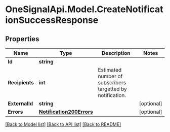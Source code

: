 # OneSignalApi.Model.CreateNotificationSuccessResponse

## Properties

Name | Type | Description | Notes
------------ | ------------- | ------------- | -------------
**Id** | **string** |  | 
**Recipients** | **int** | Estimated number of subscribers targetted by notification. | 
**ExternalId** | **string** |  | [optional] 
**Errors** | [**Notification200Errors**](Notification200Errors.md) |  | [optional] 

[[Back to Model list]](../README.md#documentation-for-models) [[Back to API list]](../README.md#documentation-for-api-endpoints) [[Back to README]](../README.md)

